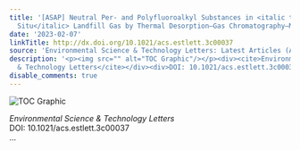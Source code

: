 ```yaml
---
title: '[ASAP] Neutral Per- and Polyfluoroalkyl Substances in <italic toggle="yes">In
  Situ</italic> Landfill Gas by Thermal Desorption–Gas Chromatography–Mass Spectrometry'
date: '2023-02-07'
linkTitle: http://dx.doi.org/10.1021/acs.estlett.3c00037
source: 'Environmental Science & Technology Letters: Latest Articles (ACS Publications)'
description: '<p><img src="" alt="TOC Graphic"/></p><div><cite>Environmental Science
  & Technology Letters</cite></div><div>DOI: 10.1021/acs.estlett.3c00037</div> ...'
disable_comments: true
---
```

<p><img src="" alt="TOC Graphic"/></p><div><cite>Environmental Science & Technology Letters</cite></div><div>DOI: 10.1021/acs.estlett.3c00037</div> ...